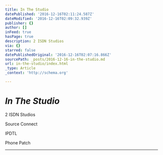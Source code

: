 ```yaml
---
title: In The Studio
datePublished: '2016-12-16T02:11:24.587Z'
dateModified: '2016-12-16T02:09:32.939Z'
publisher: {}
author: []
inFeed: true
hasPage: true
description: 2 ISDN Studios
via: {}
starred: false
datePublishedOriginal: '2016-12-16T02:07:16.866Z'
sourcePath: _posts/2016-12-16-in-the-studio.md
url: in-the-studio/index.html
_type: Article
_context: 'http://schema.org'

---
```

# _**In The Studio**_

2 ISDN Studios

Source Connect 

IPDTL 

Phone Patch

---